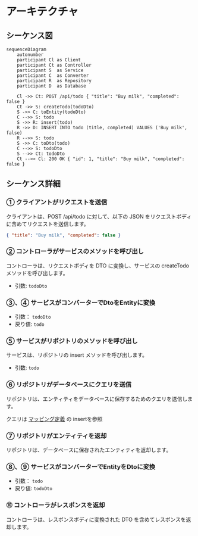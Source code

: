 # アーキテクチャ

## シーケンス図

```mermaid
sequenceDiagram
    autonumber
    participant Cl as Client
    participant Ct as Controller
    participant S  as Service
    participant C  as Converter
    participant R  as Repository
    participant D  as Database
    
    Cl ->> Ct: POST /api/todo { "title": "Buy milk", "completed": false }
    Ct ->> S: createTodo(todoDto)
    S ->> C: toEntity(todoDto)
    C -->> S: todo
    S ->> R: insert(todo)
    R ->> D: INSERT INTO todo (title, completed) VALUES ('Buy milk', false)
    R -->> S: todo
    S ->> C: toDto(todo)
    C -->> S: todoDto
    S -->> Ct: todoDto
    Ct -->> Cl: 200 OK { "id": 1, "title": "Buy milk", "completed": false }
```

## シーケンス詳細

### ① クライアントがリクエストを送信

クライアントは、POST /api/todo に対して、以下の JSON をリクエストボディに含めてリクエストを送信します。

```json
{ "title": "Buy milk", "completed": false }
```

### ② コントローラがサービスのメソッドを呼び出し

コントローラは、リクエストボディを DTO に変換し、サービスの createTodo メソッドを呼び出します。

- 引数: `todoDto`


### ③、④ サービスがコンバーターでDtoをEntityに変換

- 引数： `todoDto`
- 戻り値: `todo`

### ⑤ サービスがリポジトリのメソッドを呼び出し

サービスは、リポジトリの insert メソッドを呼び出します。

- 引数: `todo`

### ⑥ リポジトリがデータベースにクエリを送信

リポジトリは、エンティティをデータベースに保存するためのクエリを送信します。

クエリは [マッピング定義](../src/main/resources/mapper/TodoRepository.xml) の insertを参照

### ⑦ リポジトリがエンティティを返却

リポジトリは、データベースに保存されたエンティティを返却します。

### ⑧、⑨ サービスがコンバーターでEntityをDtoに変換

- 引数： `todo`
- 戻り値: `todoDto`

### ⑩ コントローラがレスポンスを返却

コントローラは、レスポンスボディに変換された DTO を含めてレスポンスを返却します。